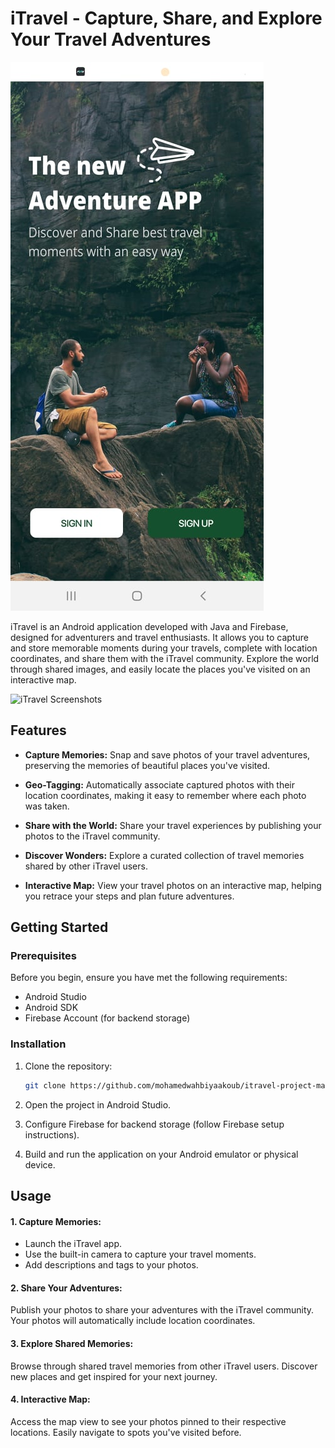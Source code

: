 # iTravel - Capture, Share, and Explore Your Travel Adventures

![iTravel Logo](https://github.com/mohamedwahbiyaakoub/itravel-project-master/blob/main/blob/screen1.jpg?raw=true)

iTravel is an Android application developed with Java and Firebase, designed for adventurers and travel enthusiasts. It allows you to capture and store memorable moments during your travels, complete with location coordinates, and share them with the iTravel community. Explore the world through shared images, and easily locate the places you've visited on an interactive map.

![iTravel Screenshots](https://github.com/mohamedwahbiyaakoub/itravel-project-master/blob/main/blob/screenshots.jpg?raw=true)

## Features

- **Capture Memories:** Snap and save photos of your travel adventures, preserving the memories of beautiful places you've visited.

- **Geo-Tagging:** Automatically associate captured photos with their location coordinates, making it easy to remember where each photo was taken.

- **Share with the World:** Share your travel experiences by publishing your photos to the iTravel community.

- **Discover Wonders:** Explore a curated collection of travel memories shared by other iTravel users.

- **Interactive Map:** View your travel photos on an interactive map, helping you retrace your steps and plan future adventures.

## Getting Started

### Prerequisites

Before you begin, ensure you have met the following requirements:

- Android Studio
- Android SDK
- Firebase Account (for backend storage)

### Installation

1. Clone the repository:

   ```bash
   git clone https://github.com/mohamedwahbiyaakoub/itravel-project-master.git

2. Open the project in Android Studio.

3. Configure Firebase for backend storage (follow Firebase setup instructions).

4. Build and run the application on your Android emulator or physical device.

## Usage

#### 1. Capture Memories:

- Launch the iTravel app.
- Use the built-in camera to capture your travel moments.
- Add descriptions and tags to your photos.

#### 2. Share Your Adventures:

Publish your photos to share your adventures with the iTravel community.
Your photos will automatically include location coordinates.

#### 3. Explore Shared Memories:

Browse through shared travel memories from other iTravel users.
Discover new places and get inspired for your next journey.

#### 4. Interactive Map:

Access the map view to see your photos pinned to their respective locations.
Easily navigate to spots you've visited before.
